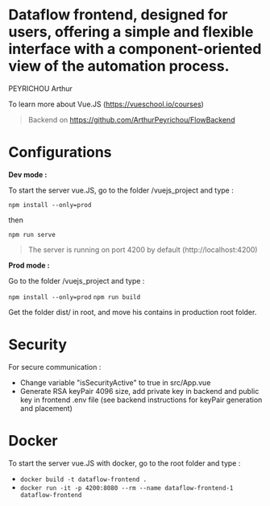 Dataflow frontend, designed for users, offering a simple and flexible interface with a component-oriented view of the automation process.
=============================================================

PEYRICHOU Arthur

To learn more about Vue.JS (https://vueschool.io/courses)

> Backend on https://github.com/ArthurPeyrichou/FlowBackend

Configurations
=============

**Dev mode :**

To start the server vue.JS, go to the folder /vuejs_project and type :

`npm install --only=prod`

then

`npm run serve`

> The server is running on port 4200 by default (http://localhost:4200)

**Prod mode :**

Go to the folder /vuejs_project and type :

`npm install --only=prod`
`npm run build`

Get the folder dist/ in root, and move his contains in production root folder.


Security
=============

For secure communication :

- Change variable "isSecurityActive" to true in src/App.vue 
- Generate RSA keyPair 4096 size, add private key in backend and public key in frontend .env file (see backend instructions for keyPair generation and placement)

Docker
=============

To start the server vue.JS with docker, go to the root folder and type :

- `docker build -t dataflow-frontend .`
- `docker run -it -p 4200:8080 --rm --name dataflow-frontend-1 dataflow-frontend`
